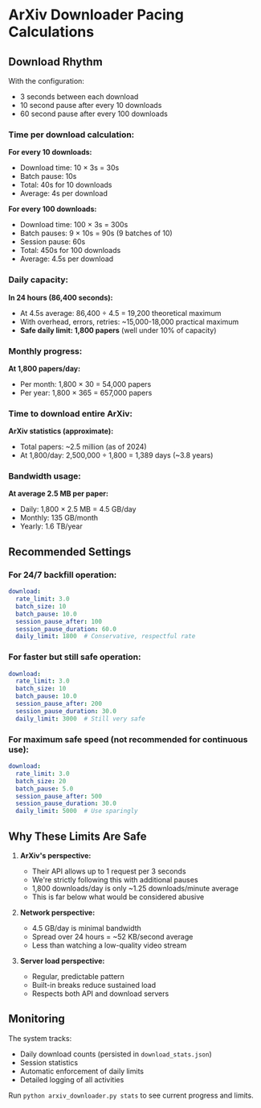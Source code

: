 # ArXiv Downloader Pacing Calculations

## Download Rhythm

With the configuration:
- 3 seconds between each download
- 10 second pause after every 10 downloads
- 60 second pause after every 100 downloads

### Time per download calculation:

**For every 10 downloads:**
- Download time: 10 × 3s = 30s
- Batch pause: 10s
- Total: 40s for 10 downloads
- Average: 4s per download

**For every 100 downloads:**
- Download time: 100 × 3s = 300s
- Batch pauses: 9 × 10s = 90s (9 batches of 10)
- Session pause: 60s
- Total: 450s for 100 downloads
- Average: 4.5s per download

### Daily capacity:

**In 24 hours (86,400 seconds):**
- At 4.5s average: 86,400 ÷ 4.5 = 19,200 theoretical maximum
- With overhead, errors, retries: ~15,000-18,000 practical maximum
- **Safe daily limit: 1,800 papers** (well under 10% of capacity)

### Monthly progress:

**At 1,800 papers/day:**
- Per month: 1,800 × 30 = 54,000 papers
- Per year: 1,800 × 365 = 657,000 papers

### Time to download entire ArXiv:

**ArXiv statistics (approximate):**
- Total papers: ~2.5 million (as of 2024)
- At 1,800/day: 2,500,000 ÷ 1,800 = 1,389 days (~3.8 years)

### Bandwidth usage:

**At average 2.5 MB per paper:**
- Daily: 1,800 × 2.5 MB = 4.5 GB/day
- Monthly: 135 GB/month
- Yearly: 1.6 TB/year

## Recommended Settings

### For 24/7 backfill operation:
```yaml
download:
  rate_limit: 3.0
  batch_size: 10
  batch_pause: 10.0
  session_pause_after: 100
  session_pause_duration: 60.0
  daily_limit: 1800  # Conservative, respectful rate
```

### For faster but still safe operation:
```yaml
download:
  rate_limit: 3.0
  batch_size: 10
  batch_pause: 10.0
  session_pause_after: 200
  session_pause_duration: 30.0
  daily_limit: 3000  # Still very safe
```

### For maximum safe speed (not recommended for continuous use):
```yaml
download:
  rate_limit: 3.0
  batch_size: 20
  batch_pause: 5.0
  session_pause_after: 500
  session_pause_duration: 30.0
  daily_limit: 5000  # Use sparingly
```

## Why These Limits Are Safe

1. **ArXiv's perspective:**
   - Their API allows up to 1 request per 3 seconds
   - We're strictly following this with additional pauses
   - 1,800 downloads/day is only ~1.25 downloads/minute average
   - This is far below what would be considered abusive

2. **Network perspective:**
   - 4.5 GB/day is minimal bandwidth
   - Spread over 24 hours = ~52 KB/second average
   - Less than watching a low-quality video stream

3. **Server load perspective:**
   - Regular, predictable pattern
   - Built-in breaks reduce sustained load
   - Respects both API and download servers

## Monitoring

The system tracks:
- Daily download counts (persisted in `download_stats.json`)
- Session statistics
- Automatic enforcement of daily limits
- Detailed logging of all activities

Run `python arxiv_downloader.py stats` to see current progress and limits.